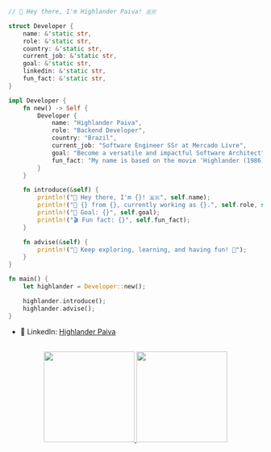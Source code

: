 ```rust
// 👋 Hey there, I'm Highlander Paiva! 🇧🇷

struct Developer {
    name: &'static str,
    role: &'static str,
    country: &'static str,
    current_job: &'static str,
    goal: &'static str,
    linkedin: &'static str,
    fun_fact: &'static str,
}

impl Developer {
    fn new() -> Self {
        Developer {
            name: "Highlander Paiva",
            role: "Backend Developer",
            country: "Brazil",
            current_job: "Software Engineer SSr at Mercado Livre",
            goal: "Become a versatile and impactful Software Architect",
            fun_fact: "My name is based on the movie 'Highlander (1986)'. There can be only one! ⚔️",
        }
    }

    fn introduce(&self) {
        println!("👋 Hey there, I'm {}! 🇧🇷", self.name);
        println!("🚀 {} from {}, currently working as {}.", self.role, self.country, self.current_job);
        println!("🎯 Goal: {}", self.goal);
        println!("🎬 Fun fact: {}", self.fun_fact);
    }

    fn advise(&self) {
        println!("🌟 Keep exploring, learning, and having fun! 🌟");
    }
}

fn main() {
    let highlander = Developer::new();

    highlander.introduce();
    highlander.advise();
}

```

- 🔗 LinkedIn: [Highlander Paiva](https://www.linkedin.com/in/hvpaiva)


<br/>

<div align="center">
  <a href="https://github.com/hvpaiva">
  <img height="180em" src="https://github-readme-stats.vercel.app/api?username=hvpaiva&show_icons=true&theme=dark&include_all_commits=true&count_private=true"/>
  <img height="180em" src="https://github-readme-stats.vercel.app/api/top-langs/?username=hvpaiva&layout=compact&langs_count=6&theme=dark&&hide=javascript,typescript,vue,html,java,c%23"/>
</div>

<br/>
